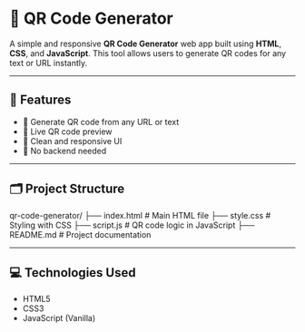 # 📱 QR Code Generator

A simple and responsive **QR Code Generator** web app built using **HTML**, **CSS**, and **JavaScript**. This tool allows users to generate QR codes for any text or URL instantly.

---

## 🚀 Features

- 🔹 Generate QR code from any URL or text
- 🔹 Live QR code preview
- 🔹 Clean and responsive UI
- 🔹 No backend needed

---


## 🗂️ Project Structure
qr-code-generator/
├── index.html # Main HTML file
├── style.css # Styling with CSS
├── script.js # QR code logic in JavaScript
├── README.md # Project documentation


---

## 💻 Technologies Used

- HTML5
- CSS3
- JavaScript (Vanilla)




